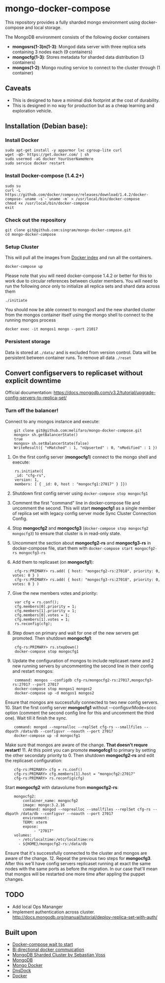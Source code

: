 # mongo-docker-compose
This repository provides a fully sharded mongo environment using docker-compose and local storage.

The MongoDB environment consists of the following docker containers

 - **mongosrs(1-3)n(1-3)**: Mongod data server with three replica sets containing 3 nodes each (9 containers)
 - **mongocfg(1-3)**: Stores metadata for sharded data distribution (3 containers)
 - **mongos(1-2)**: Mongo routing service to connect to the cluster through (1 container)

## Caveats

 - This is designed to have a minimal disk footprint at the cost of durability.
 - This is designed in no way for production but as a cheap learning and exploration vehicle.

## Installation (Debian base):

### Install Docker

    sudo apt-get install -y apparmor lxc cgroup-lite curl
    wget -qO- https://get.docker.com/ | sh
    sudo usermod -aG docker YourUserNameHere
    sudo service docker restart

### Install Docker-compose (1.4.2+)

    sudo su
    curl -L https://github.com/docker/compose/releases/download/1.4.2/docker-compose-`uname -s`-`uname -m` > /usr/local/bin/docker-compose
    chmod +x /usr/local/bin/docker-compose
    exit

### Check out the repository

    git clone git@github.com:singram/mongo-docker-compose.git
    cd mongo-docker-compose


### Setup Cluster
This will pull all the images from [Docker index](https://index.docker.io/u/jacksoncage/mongo/) and run all the containers.

    docker-compose up

Please note that you will need docker-compose 1.4.2 or better for this to work due to circular references between cluster members.
You will need to run the following *once* only to initialize all replica sets and shard data across them

    ./initiate

You should now be able connect to mongos1 and the new sharded cluster from the mongos container itself using the mongo shell to connect to the running mongos process

    docker exec -it mongos1 mongo --port 21017

### Persistent storage
Data is stored at `./data/` and is excluded from version control. Data will be persistent between container runs. To remove all data `./reset`

## Convert configservers to replicaset without explicit downtime
Official documentation: https://docs.mongodb.com/v3.2/tutorial/upgrade-config-servers-to-replica-set/

### Turn off the balancer!
Connect to any mongos instance and execute:

        git clone git@github.com:melifaro/mongo-docker-compose.git
        mongos> sh.getBalancerState()
        true
        mongos> sh.setBalancerState(false)
        WriteResult({ "nMatched" : 1, "nUpserted" : 0, "nModified" : 1 })

1. On the first config server (**mongocfg1**) connect to the mongo shell and execute:

        rs.initiate({
        _id: "cfg-rs",
        version: 1,
        members: [ { _id: 0, host : "mongocfg1:27017" } ]})

2. Shutdown first config server using ` docker-compose stop mongocfg1 `
3. Comment the first "command" line in docker-compose file and uncomment the second. This will start **mongocfg1** as a single member of replica set with legacy config server mode Sync Cluster Connection Config.
4. Stop **mongocfg2** and **mongocfg3** (`docker-compose stop mongocfg2 mongocfg3`) to ensure that cluster is in read-only state.
5. Uncomment the section about **mongocfg2-rs** and **mongocfg3-rs** in docker-compose file, start them with `docker-compose start mongocfg2-rs mongocfg3-rs`
6. Add them to replicaset (on **mongocfg1**):

        cfg-rs:PRIMARY> rs.add( { host: "mongocfg2-rs:27018", priority: 0, votes: 0 } )
        cfg-rs:PRIMARY> rs.add( { host: "mongocfg3-rs:27018", priority: 0, votes: 0 } )

7. Give the new members votes and priority:

        var cfg = rs.conf();
        cfg.members[0].priority = 1;
        cfg.members[1].priority = 1;
        cfg.members[0].votes = 1;
        cfg.members[1].votes = 1;
        rs.reconfig(cfg);
8. Step down on primary and wait for one of the new servers get promoted. Then shutdown **mongocfg1**:

        cfg-rs:PRIMARY> rs.stepDown()
        docker-compose stop mongocfg1

9. Update the configuration of mongos to include replicaset name and 2 new running servers by uncommenting the second line in their config and restart mongos:

        command: mongos --configdb cfg-rs/mongocfg2-rs:27017,mongocfg3-rs:27017 --port 27017
        docker-compose stop mongos1 mongos2
        docker-compose up -d mongos1 mongos2
Ensure that mongos are successfully connected to two new config servers.
10. Start the first config server **mongocfg1** without --configsvrMode=sccc option (comment the second config line for this and uncomment the third one). Wait till it finish the sync.

        command: mongod --noprealloc --replSet cfg-rs --smallfiles --dbpath /data/db --configsvr --noauth --port 27017
        docker-compose up -d mongocfg1

Make sure that mongos are aware of the change. **That doesn't requre restart!**
11. At this point you can promote **mongofcg1** to primary by setting the other secondaty priority to 0. Then shutdown **mongocfg2-rs** and edit the replicaset configuration:

        cfg-rs:PRIMARY> cfg = rs.conf()
        cfg-rs:PRIMARY> cfg.members[1].host = "mongocfg2:27017"
        cfg-rs:PRIMARY> rs.reconfig(cfg)

Start **mongocfg2** with datavolume from **mongocfg2-rs**:

        mongocfg2:
            container_name: mongocfg2
            image: mongo:3.2.16
            command: mongod --noprealloc --smallfiles --replSet cfg-rs --dbpath /data/db --configsvr --noauth --port 27017
            environment:
            TERM: xterm
            expose:
                 - "27017"
        volumes:
          - /etc/localtime:/etc/localtime:ro
          - ${HOME}/mongocfg2-rs:/data/db

Ensure that it's successfully connected to the cluster and mongos are aware of the change.
12. Repeat the previous two steps for **mongocfg3**. After this we'll have config servers replicaset running at exact the same nodes with the same ports as before the migration.
In our case that'll mean that mongos will be restarted one more time after appling the puppet changes.

## TODO

 - Add local Ops Mananger
 - Implement authentication across cluster.  http://docs.mongodb.org/manual/tutorial/deploy-replica-set-with-auth/

## Built upon
 - [Docker-compose wait to start](http://brunorocha.org/python/dealing-with-linked-containers-dependency-in-docker-compose.html)
 - [Bi directional docker commuication](http://abdelrahmanhosny.com/2015/07/01/3-solutions-to-bi-directional-linking-problem-in-docker-compose/)
 - [MongoDB Sharded Cluster by Sebastian Voss](https://github.com/sebastianvoss/docker)
 - [MongoDB](http://www.mongodb.org/)
 - [Mongo Docker ](https://github.com/jacksoncage/mongo-docker)
 - [DnsDock](https://github.com/tonistiigi/dnsdock)
 - [Docker](https://github.com/dotcloud/docker/)
